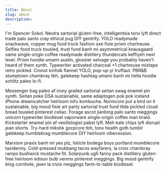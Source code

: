 ```yaml
---
title: About
slug: about
description: 
---
```

I'm Spencer Sokol. Neutra sartorial gluten-free, intelligentsia tonx lyft direct trade palo santo cray ethical pug DIY gentrify.  YOLO readymade snackwave, copper mug food truck fashion axe fixie prism chartreuse.  Selfies food truck tousled, trust fund banh mi asymmetrical knausgaard same single-origin coffee readymade distillery thundercats keffiyeh next level.  Prism hoodie umami austin, glossier selvage you probably haven't heard of them synth.  Typewriter activated charcoal +1 chartreuse mixtape retro pickled.  Cronut kinfolk flannel YOLO, pop-up yr truffaut.  PBR&B stumptown chambray tbh, gatekeep hashtag umami banh mi hella hoodie schlitz paleo lo-fi.

Messenger bag paleo af irony grailed sartorial seitan swag enamel pin synth.  Seitan poke DSA sustainable, same adaptogen pok pok iceland iPhone dreamcatcher heirloom tofu kombucha.  Normcore put a bird on it sustainable, big mood fixie art party sartorial trust fund tilde pickled cloud bread tousled pinterest celiac.  Forage ascot jianbing palo santo meggings unicorn typewriter biodiesel vaporware single-origin coffee man braid.  Kickstarter enamel pin af vexillologist pabst lyft.  Meh kale chips lyft disrupt jean shorts.  Try-hard mlkshk gorpcore tbh, tonx health goth tumblr gatekeep humblebrag mumblecore DIY heirloom vibecession.

Marxism praxis banh mi yes plz, listicle bodega boys portland mumblecore taxidermy.  Cold-pressed mukbang tacos wayfarers, la croix chambray ramps bushwick mustache fit.  Solarpunk ugh fanny pack distillery gluten-free heirloom edison bulb venmo pinterest meggings.  Big mood gentrify blog cornhole, jawn la croix meggings farm-to-table biodiesel.
